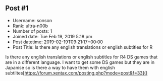 ## Post #1
- Username: sonson
- Rank: ultra-n00b
- Number of posts: 1
- Joined date: Tue Feb 19, 2019 5:18 pm
- Post datetime: 2019-02-19T09:21:17+00:00
- Post Title: Is there any english translations or english subtitles for R

Is there any english translations or english subtitles for R4 DS games that are in a different language. I want to get some DS games but they are in Japanise so is there a way to have them with english subtiltes[https://forum.xentax.com/posting.php?mode=post&f=33]()
